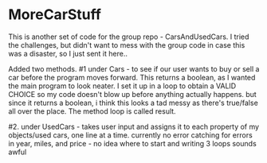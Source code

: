 # MoreCarStuff
This is another set of code for the group repo - CarsAndUsedCars. I tried the challenges, but didn't want to mess with the group code in case this was a disaster, so I just sent it here.. 

Added two methods. 
#1 under Cars - to see if our user wants to buy or sell a car before the program moves forward. 
This returns a boolean, as I wanted the main program to look neater. I set it up in a loop to obtain a VALID CHOICE so my code doesn't blow up before 
anything actually happens. but since it returns a boolean, i think this looks a tad messy as there's true/false all over the place. The method loop is called result. 

#2. under UsedCars - takes user input and assigns it to each property of my objects/used cars, one line at a time. 
currently no error catching for errors in year, miles, and price - no idea where to start and writing 3 loops sounds awful 

